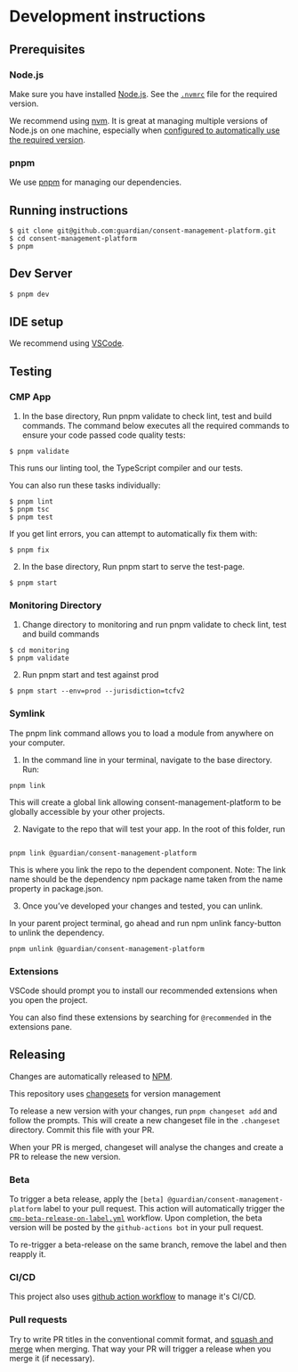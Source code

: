# Development instructions

## Prerequisites

### Node.js

Make sure you have installed [Node.js](https://nodejs.org). See the [`.nvmrc`](../.nvmrc) file for the required version.

We recommend using [nvm](https://github.com/creationix/nvm). It is great at managing multiple versions of Node.js on one machine, especially when [configured to automatically use the required version](https://github.com/nvm-sh/nvm#deeper-shell-integration).

### pnpm

We use [pnpm](https://pnpm.io/) for managing our dependencies.

## Running instructions

```
$ git clone git@github.com:guardian/consent-management-platform.git
$ cd consent-management-platform
$ pnpm
```

## Dev Server

```bash
$ pnpm dev
```

## IDE setup

We recommend using [VSCode](https://code.visualstudio.com/).

## Testing

### CMP App

1. In the base directory, Run pnpm validate to check lint, test and build commands. The command below executes all the required commands to ensure your code passed code quality tests:

```
$ pnpm validate
```

This runs our linting tool, the TypeScript compiler and our tests.

You can also run these tasks individually:

```
$ pnpm lint
$ pnpm tsc
$ pnpm test
```

If you get lint errors, you can attempt to automatically fix them with:

```
$ pnpm fix
```

2. In the base directory, Run pnpm start to serve the test-page.

```
$ pnpm start
```

### Monitoring Directory

1. Change directory to monitoring and run pnpm validate to check lint, test and build commands

```
$ cd monitoring
$ pnpm validate
```

2. Run pnpm start and test against prod

```
$ pnpm start --env=prod --jurisdiction=tcfv2
```

### Symlink

The pnpm link command allows you to load a module from anywhere on your computer.

1. In the command line in your terminal, navigate to the base directory. Run:

```
pnpm link
```

This will create a global link allowing consent-management-platform to be globally accessible by your other projects.

2. Navigate to the repo that will test your app. In the root of this folder, run

```

pnpm link @guardian/consent-management-platform

```

This is where you link the repo to the dependent component. Note: The link name should be the dependency npm package name taken from the name property in package.json.

3. Once you’ve developed your changes and tested, you can unlink.

In your parent project terminal, go ahead and run npm unlink fancy-button to unlink the dependency.

```
pnpm unlink @guardian/consent-management-platform

```

### Extensions

VSCode should prompt you to install our recommended extensions when you open the project.

You can also find these extensions by searching for `@recommended` in the extensions pane.

## Releasing

Changes are automatically released to [NPM][].

[npm]: https://www.npmjs.com/package/@guardian/consent-management-platform

This repository uses [changesets](https://github.com/changesets/changesets) for version management

To release a new version with your changes, run `pnpm changeset add` and follow the prompts. This will create a new changeset file in the `.changeset` directory. Commit this file with your PR.

When your PR is merged, changeset will analyse the changes and create a PR to release the new version.

### Beta

To trigger a beta release, apply the `[beta] @guardian/consent-management-platform` label to your pull request. This action will automatically trigger the [`cmp-beta-release-on-label.yml`](../.github/workflows/cmp-beta-release-on-label.yml) workflow. Upon completion, the beta version will be posted by the `github-actions bot` in your pull request.

To re-trigger a beta-release on the same branch, remove the label and then reapply it.

### CI/CD

This project also uses [github action workflow](../.github/workflows/README.md) to manage it's CI/CD.

### Pull requests

Try to write PR titles in the conventional commit format, and [squash and merge](https://docs.github.com/en/free-pro-team@latest/github/collaborating-with-issues-and-pull-requests/about-pull-request-merges#squash-and-merge-your-pull-request-commits) when merging. That way your PR will trigger a release when you merge it (if necessary).
